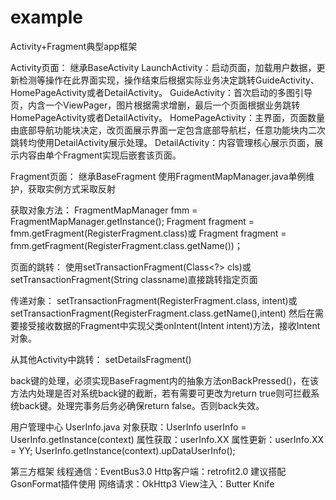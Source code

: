 # example
Activity+Fragment典型app框架

Activity页面：
继承BaseActivity
LaunchActivity：启动页面，加载用户数据，更新检测等操作在此界面实现，操作结束后根据实际业务决定跳转GuideActivity、HomePageActivity或者DetailActivity。
GuideActivity：首次启动的多图引导页，内含一个ViewPager，图片根据需求增删，最后一个页面根据业务跳转HomePageActivity或者DetailActivity。
HomePageActivity：主界面，页面数量由底部导航功能块决定，改页面展示界面一定包含底部导航栏，任意功能块内二次跳转均使用DetailActivity展示处理。
DetailActivity：内容管理核心展示页面，展示内容由单个Fragment实现后嵌套该页面。

Fragment页面：
继承BaseFragment
使用FragmentMapManager.java单例维护，获取实例方式采取反射

获取对象方法：
FragmentMapManager fmm = FragmentMapManager.getInstance();
Fragment fragment = fmm.getFragment(RegisterFragment.class)或
Fragment fragment = fmm.getFragment(RegisterFragment.class.getName())；

页面的跳转：
使用setTransactionFragment(Class<?> cls)或
setTransactionFragment(String classname)直接跳转指定页面

传递对象：
setTransactionFragment(RegisterFragment.class, intent)或
setTransactionFragment(RegisterFragment.class.getName(),intent)
然后在需要接受接收数据的Fragment中实现父类onIntent(Intent intent)方法，接收Intent对象。

从其他Activity中跳转：
setDetailsFragment()

back键的处理，必须实现BaseFragment内的抽象方法onBackPressed()，在该方法内处理是否对系统back键的截断，若有需要可更改为return true则可拦截系统back键。处理完事务后务必确保return false。否则back失效。

用户管理中心 UserInfo.java
对象获取：UserInfo userInfo = UserInfo.getInstance(context)
属性获取：userInfo.XX
属性更新：userInfo.XX = YY;
UserInfo.getInstance(context).upDataUserInfo();

第三方框架
线程通信：EventBus3.0
Http客户端：retrofit2.0 建议搭配GsonFormat插件使用
网络请求：OkHttp3
View注入：Butter Knife



